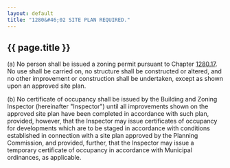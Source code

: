 ```yaml
---
layout: default 
title: "1280&#46;02 SITE PLAN REQUIRED."
---
```


{{ page.title }}
----------------

​(a) No person shall be issued a zoning permit pursuant to Chapter
[1280.17](4cfa500e.html). No use shall be carried on, no structure shall
be constructed or altered, and no other improvement or construction
shall be undertaken, except as shown upon an approved site plan.

​(b) No certificate of occupancy shall be issued by the Building and
Zoning Inspector (hereinafter "Inspector") until all improvements shown
on the approved site plan have been completed in accordance with such
plan, provided, however, that the Inspector may issue certificates of
occupancy for developments which are to be staged in accordance with
conditions established in connection with a site plan approved by the
Planning Commission, and provided, further, that the Inspector may issue
a temporary certificate of occupancy in accordance with Municipal
ordinances, as applicable.
